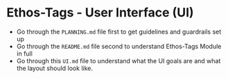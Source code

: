 # Ethos-Tags - User Interface (UI)

- Go through the ```PLANNING.md``` file first to get guidelines and guardrails set up
- Go through the ```README.md``` file second to understand Ethos-Tags Module in full
- Go through this ```UI.md``` file to understand what the UI goals are and what the layout should look like.


